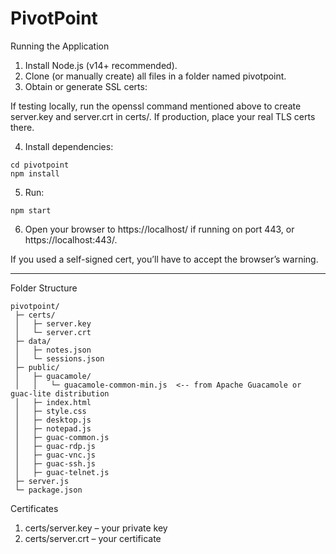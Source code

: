 # PivotPoint

Running the Application

1. Install Node.js (v14+ recommended).
2. Clone (or manually create) all files in a folder named pivotpoint.
3. Obtain or generate SSL certs:

If testing locally, run the openssl command mentioned above to create server.key and server.crt in certs/.
If production, place your real TLS certs there.



4. Install dependencies:
```
cd pivotpoint
npm install
```

5. Run:
```
npm start
```

6. Open your browser to https://localhost/ if running on port 443, or https://localhost:443/.

If you used a self-signed cert, you’ll have to accept the browser’s warning.

---
Folder Structure
```
pivotpoint/
 ├─ certs/
 │   ├─ server.key
 │   └─ server.crt
 ├─ data/
 │   ├─ notes.json
 │   └─ sessions.json
 ├─ public/
 │   ├─ guacamole/
 │   │   └─ guacamole-common-min.js  <-- from Apache Guacamole or guac-lite distribution
 │   ├─ index.html
 │   ├─ style.css
 │   ├─ desktop.js
 │   ├─ notepad.js
 │   ├─ guac-common.js
 │   ├─ guac-rdp.js
 │   ├─ guac-vnc.js
 │   ├─ guac-ssh.js
 │   ├─ guac-telnet.js
 ├─ server.js
 └─ package.json
```

Certificates
1. certs/server.key – your private key
2. certs/server.crt – your certificate
